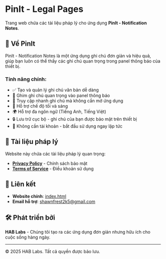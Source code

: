 # PinIt - Legal Pages

Trang web chứa các tài liệu pháp lý cho ứng dụng **PinIt - Notification Notes**.

## 📱 Về PinIt

PinIt - Notification Notes là một ứng dụng ghi chú đơn giản và hiệu quả, giúp bạn luôn có thể thấy các ghi chú quan trọng trong panel thông báo của thiết bị.

### Tính năng chính:
- ✅ Tạo và quản lý ghi chú văn bản dễ dàng
- 📌 Ghim ghi chú quan trọng vào panel thông báo
- 🚀 Truy cập nhanh ghi chú mà không cần mở ứng dụng
- 🌙 Hỗ trợ chế độ tối và sáng
- 🌍 Hỗ trợ đa ngôn ngữ (Tiếng Anh, Tiếng Việt)
- 🔒 Lưu trữ cục bộ - ghi chú của bạn được bảo mật trên thiết bị
- 🎯 Không cần tài khoản - bắt đầu sử dụng ngay lập tức

## 📄 Tài liệu pháp lý

Website này chứa các tài liệu pháp lý quan trọng:

- **[Privacy Policy](privacy-policy.html)** - Chính sách bảo mật
- **[Terms of Service](terms-of-service.html)** - Điều khoản sử dụng

## 🔗 Liên kết

- **Website chính**: [index.html](index.html)
- **Email hỗ trợ**: shawnfrest2k5@gmail.com

## 🛠️ Phát triển bởi

**HAB Labs** - Chúng tôi tạo ra các ứng dụng đơn giản nhưng hữu ích cho cuộc sống hàng ngày.


---

© 2025 HAB Labs. Tất cả quyền được bảo lưu.
